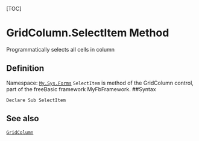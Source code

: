 [TOC]
# GridColumn.SelectItem Method
Programmatically selects all cells in column
## Definition
Namespace: [`My.Sys.Forms`](My.Sys.Forms.md)
`SelectItem` is method of the GridColumn control, part of the freeBasic framework MyFbFramework.
##Syntax
```freeBasic
Declare Sub SelectItem
```

## See also
[`GridColumn`](GridColumn.md)
